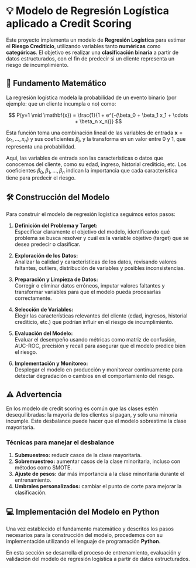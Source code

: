 # :bulb: Modelo de Regresión Logística aplicado a Credit Scoring

Este proyecto implementa un modelo de **Regresión Logística** para estimar el **Riesgo Crediticio**, utilizando variables tanto **numéricas** como **categóricas**. El objetivo es realizar una **clasificación binaria** a partir de datos estructurados, con el fin de predecir si un cliente representa un riesgo de incumplimiento.

## 📐 Fundamento Matemático

La regresión logística modela la probabilidad de un evento binario (por ejemplo: que un cliente incumpla o no) como:

$$
P(y=1 \mid \mathbf{x}) = \frac{1}{1 + e^{-(\beta_0 + \beta_1 x_1 + \cdots + \beta_n x_n)}}
$$

Esta función toma una combinación lineal de las variables de entrada $\mathbf{x} = (x_1, \ldots, x_n)$ y sus coeficientes $\beta_i$, y la transforma en un valor entre 0 y 1, que representa una probabilidad.

Aquí, las variables de entrada son las características o datos que conocemos del cliente, como su edad, ingreso, historial crediticio, etc. Los coeficientes $\beta_0, \beta_1, \ldots, \beta_n$ indican la importancia que cada característica tiene para predecir el riesgo.

## 🛠️ Construcción del Modelo

Para construir el modelo de regresión logística seguimos estos pasos:

1. **Definición del Problema y Target:**  
   Especificar claramente el objetivo del modelo, identificando qué problema se busca resolver y cuál es la variable objetivo (target) que se desea predecir o        clasificar.

2. **Exploración de los Datos:**  
   Analizar la calidad y características de los datos, revisando valores faltantes, outliers, distribución de variables y posibles inconsistencias.

3. **Preparación y Limpieza de Datos:**  
   Corregir o eliminar datos erróneos, imputar valores faltantes y transformar variables para que el modelo pueda procesarlas correctamente.

4. **Selección de Variables:**  
   Elegir las características relevantes del cliente (edad, ingresos, historial crediticio, etc.) que podrían influir en el riesgo de incumplimiento.

5. **Evaluación del Modelo:**  
   Evaluar el desempeño usando métricas como matriz de confusión, AUC-ROC, precisión y recall para asegurar que el modelo predice bien el riesgo.

6. **Implementación y Monitoreo:**  
   Desplegar el modelo en producción y monitorear continuamente para detectar degradación o cambios en el comportamiento del riesgo.

## ⚠️ Advertencia

En los modelo de credit scoring es común que las clases estén desequilibradas: la mayoría de los clientes sí pagan, y solo una minoría incumple. Este desbalance puede hacer que el modelo sobrestime la clase mayoritaria.

### Técnicas para manejar el desbalance

1. **Submuestreo:** reducir casos de la clase mayoritaria.  
2. **Sobremuestreo:** aumentar casos de la clase minoritaria, incluso con métodos como SMOTE.  
3. **Ajuste de pesos:** dar más importancia a la clase minoritaria durante el entrenamiento.  
4. **Umbrales personalizados:** cambiar el punto de corte para mejorar la clasificación.
   
## 💻 Implementación del Modelo en Python

Una vez establecido el fundamento matemático y descritos los pasos necesarios para la construcción del modelo, procedemos con su implementación utilizando el lenguaje de programación **Python**.

En esta sección se desarrolla el proceso de entrenamiento, evaluación y validación del modelo de regresión logística a partir de datos estructurados.

